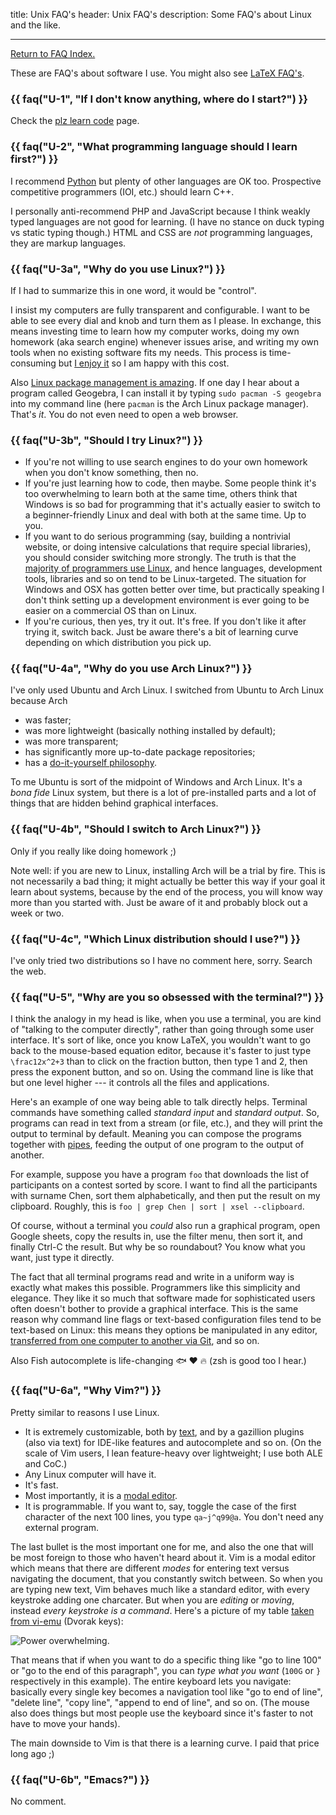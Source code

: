 title: Unix FAQ's
header: Unix FAQ's
description: Some FAQ's about Linux and the like.

---

[Return to FAQ Index.](faqs.html)

These are FAQ's about software I use.
You might also see [LaTeX FAQ's](faq-latex.html).

### {{ faq("U-1", "If I don't know anything, where do I start?") }}

Check the [plz learn code](techsupport.html) page.

### {{ faq("U-2", "What programming language should I learn first?") }}

I recommend [Python](http://openbookproject.net/thinkcs/python/english3e/index.html)
but plenty of other languages are OK too.
Prospective competitive programmers (IOI, etc.) should learn C++.

I personally anti-recommend PHP and JavaScript because I think weakly typed
languages are not good for learning.
(I have no stance on duck typing vs static typing though.)
HTML and CSS are *not* programming languages, they are markup languages.

### {{ faq("U-3a", "Why do you use Linux?") }}

If I had to summarize this in one word, it would be "control".

I insist my computers are fully transparent and configurable.
I want to be able to see every dial and knob and turn them as I please.
In exchange, this means investing time to learn how my computer works,
doing my own homework (aka search engine) whenever issues arise,
and writing my own tools when no existing software fits my needs.
This process is time-consuming but
[I enjoy it](https://xkcd.com/974/) so I am happy with this cost.

Also [Linux package management is
amazing](https://itsfoss.com/package-manager/).
If one day I hear about a program called Geogebra,
I can install it by typing `sudo pacman -S geogebra` into my command line
(here `pacman` is the Arch Linux package manager).
That's *it*. You do not even need to open a web browser.

### {{ faq("U-3b", "Should I try Linux?") }}

- If you're not willing to use search engines to do your own homework
	when you don't know something, then no.
- If you're just learning how to code, then maybe.
	Some people think it's too overwhelming to learn both at the same time,
	others think that Windows is so bad for programming that
	it's actually easier to switch to a beginner-friendly Linux
	and deal with both at the same time. Up to you.
- If you want to do serious programming (say, building a nontrivial website,
	or doing intensive calculations that require special libraries),
	you should consider switching more strongly. The truth is that the
	[majority of programmers use Linux](https://www.reddit.com/r/linux/comments/vytkf),
	and hence languages, development tools, libraries and so on
	tend to be Linux-targeted.
	The situation for Windows and OSX has gotten better over time,
	but practically speaking I don't think setting up a development environment
	is ever going to be easier on a commercial OS than on Linux.
- If you're curious, then yes, try it out. It's free.
	If you don't like it after trying it, switch back.
	Just be aware there's a bit of learning curve depending on which
	distribution you pick up.

### {{ faq("U-4a", "Why do you use Arch Linux?") }}

I've only used Ubuntu and Arch Linux.
I switched from Ubuntu to Arch Linux because Arch

- was faster;
- was more lightweight (basically nothing installed by default);
- was more transparent;
- has significantly more up-to-date package repositories;
- has a [do-it-yourself philosophy](https://wiki.archlinux.org/title/Arch_Linux#Principles).

To me Ubuntu is sort of the midpoint of Windows and Arch Linux.
It's a *bona fide* Linux system, but there is a lot of pre-installed parts
and a lot of things that are hidden behind graphical interfaces.

### {{ faq("U-4b", "Should I switch to Arch Linux?") }}

Only if you really like doing homework ;)

Note well: if you are new to Linux, installing Arch will be a trial by fire.
This is not necessarily a bad thing; it might actually be better this way if
your goal it learn about systems, because by the end of the process, you will
know way more than you started with. Just be aware of it and probably block out
a week or two.

### {{ faq("U-4c", "Which Linux distribution should I use?") }}

I've only tried two distributions so I have no comment here, sorry.
Search the web.

### {{ faq("U-5", "Why are you so obsessed with the terminal?") }}

I think the analogy in my head is like, when you use a terminal, you are kind of
"talking to the computer directly", rather than going through some user interface.
It's sort of like, once you know LaTeX, you wouldn't want to go back to the
mouse-based equation editor, because it's faster to just type `\frac12x^2+3`
than to click on the fraction button, then type 1 and 2, then press the exponent
button, and so on. Using the command line is like that but one level higher ---
it controls all the files and applications.

Here's an example of one way being able to talk directly helps.
Terminal commands have something called *standard input* and *standard output*.
So, programs can read in text from a stream (or file, etc.),
and they will print the output to terminal by default.
Meaning you can compose the programs together with
[pipes](https://en.wikipedia.org/wiki/Pipeline_%28Unix%29),
feeding the output of one program to the output of another.

For example, suppose you have a program `foo` that downloads the list
of participants on a contest sorted by score.
I want to find all the participants with surname Chen,
sort them alphabetically, and then put the result on my clipboard.
Roughly, this is `foo | grep Chen | sort | xsel --clipboard`.

Of course, without a terminal you *could* also run a graphical program,
open Google sheets, copy the results in, use the filter menu,
then sort it, and finally Ctrl-C the result. But why be so roundabout?
You know what you want, just type it directly.

The fact that all terminal programs read and write
in a uniform way is exactly what makes this possible.
Programmers like this simplicity and elegance.
They like it so much that software made for sophisticated users
often doesn't bother to provide a graphical interface.
This is the same reason why command line flags or text-based
configuration files tend to be text-based on Linux:
this means they options be manipulated in any editor,
[transferred from one computer to another via Git](https://github.com/vEnhance/dotfiles),
and so on.

Also Fish autocomplete is life-changing 🐟 ❤️  🔥
(zsh is good too I hear.)

### {{ faq("U-6a", "Why Vim?") }}

Pretty similar to reasons I use Linux.

- It is extremely customizable, both by
	[text](https://github.com/vEnhance/dotfiles/blob/main/vimrc),
	and by a gazillion plugins (also via text)
	for IDE-like features and autocomplete and so on.
	(On the scale of Vim users, I lean feature-heavy over lightweight;
	I use both ALE and CoC.)
- Any Linux computer will have it.
- It's fast.
- Most importantly, it is a [modal editor](https://en.wikipedia.org/wiki/Vi#Interface).
- It is programmable. If you want to, say,
	toggle the case of the first character of the next 100 lines,
	you type `qa~j^q99@a`. You don't need any external program.

The last bullet is the most important one for me,
and also the one that will be most foreign to those who haven't heard about it.
Vim is a modal editor which means that there are different *modes*
for entering text versus navigating the document,
that you constantly switch between.
So when you are typing new text, Vim behaves much like a standard editor,
with every keystroke adding one charcater.
But when you are *editing* or *moving*,
instead *every keystroke is a command*.
Here's a picture of my table
[taken from vi-emu](https://boredzo.org/vi_tutorial/vi_tutorial-Dvorak-Color.pdf)
(Dvorak keys):

![Power overwhelming.](static/vim-dvorak.png)

That means that if when you want to do a specific thing like
"go to line 100" or "go to the end of this paragraph",
you can *type what you want* (`100G` or `}` respectively in this example).
The entire keyboard lets you navigate: basically every single key
becomes a navigation tool like "go to end of line", "delete line",
"copy line", "append to end of line", and so on.
(The mouse also does things but most people use
the keyboard since it's faster to not have to move your hands).

The main downside to Vim is that there is a learning curve.
I paid that price long ago ;)

### {{ faq("U-6b", "Emacs?") }}

No comment.
